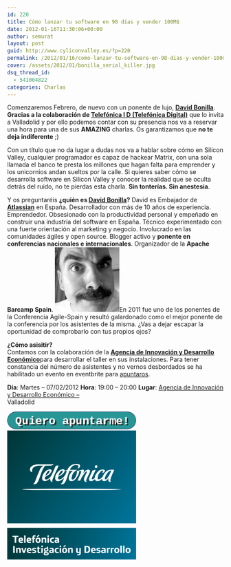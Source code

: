 ```yaml
---
id: 220
title: Cómo lanzar tu software en 98 días y vender 100M$
date: 2012-01-16T11:30:06+00:00
author: semurat
layout: post
guid: http://www.cyliconvalley.es/?p=220
permalink: /2012/01/16/como-lanzar-tu-software-en-98-dias-y-vender-100m/
cover: /assets/2012/01/bonilla_serial_killer.jpg
dsq_thread_id:
  - 541004822
categories: Charlas
---
```

Comenzaremos Febrero, de nuevo con un ponente de lujo, **<a title="Bonillaware" href="http://www.bonillaware.com/" target="_blank" rel="nofollow">David Bonilla</a>**. **Gracias a la colaboración de <a href="http://www.tid.es/" target="_blank" rel="nofollow"><strong>Telefónica I D (Telefónica Digital)</strong></a>** que lo invita a Valladolid y por ello podemos contar con su presencia nos va a reservar una hora para una de sus **AMAZING** charlas. Os garantizamos que **no te deja indiferente**  ;)

Con un título que no da lugar a dudas nos va a hablar sobre cómo en Silicon Valley, cualquier programador es capaz de hackear Matrix, con una sola llamada el banco te presta los millones que hagan falta para emprender y los unicornios andan sueltos por la calle. Si quieres saber cómo se desarrolla software en Silicon Valley y conocer la realidad que se oculta detrás del ruido, no te pierdas esta charla. **Sin tonterías. Sin anestesia**. 

Y os preguntaréis **¿quién es <a title="David Bonilla" href="https://twitter.com/david_bonilla" target="_blank" rel="nofollow">David Bonilla</a>?** David es Embajador de **<a title="Atlassian" href="http://www.atlassian.com/es/" target="_blank" rel="nofollow">Atlassian</a>** en España. Desarrollador con más de 10 años de experiencia. Emprendedor. Obsesionado con la productividad personal y empeñado en construir una industria del software en España. Técnico experimentado con una fuerte orientación al marketing y negocio. Involucrado en las comunidades ágiles y open source. Blogger activo y **ponente en conferencias nacionales e internacionales**. Organizador de la **Apache Barcamp Spain**. [<img class="alignright size-medium wp-image-248" title="David Bonilla" src="/assets/2012/01/bonilla_angry-300x300.jpg" alt="" width="150" height="150" />](/assets/2012/01/bonilla_angry.jpg)En 2011 fue uno de los ponentes de la Conferencia Agile-Spain y resultó galardonado como el mejor ponente de la conferencia por los asistentes de la misma. ¿Vas a dejar escapar la oportunidad de comprobarlo con tus propios ojos? 

<div>
  <strong>¿Cómo asisitir?</strong>
</div>

<div>
  Contamos con la colaboración de la <strong><a title="Agencia de Innovación y Desarrollo Económico" href="http://www.valladolidadelante.es/" target="_blank" rel="nofollow">Agencia de Innovación y Desarrollo Económico</a></strong>para desarrollar el taller en sus instalaciones. Para tener constancia del número de asistentes y no vernos desbordados se ha habilitado un evento en eventbrite para <a href="http://lanzasoftware.eventbrite.com/" rel="nofollow">apuntaros</a>.</p>
</div>

<div>
  <strong>Día</strong>: Martes &#8211; 07/02/2012 <strong>Hora</strong>: 19:00 – 20:00 <strong>Lugar</strong>: <a href="http://www.valladolidadelante.es/lang/agencia/?refbol=agencia&refsec=agencia_donde-estamos" target="_blank" rel="nofollow">Agencia de Innovación y Desarrollo Económico –<br /> </a> Valladolid</p> 
  
  <p>
    <a href="http://lanzasoftware.eventbrite.com/" rel="nofollow"><img class="aligncenter" title="Sign In" src="/assets/2011/11/button-300x41.png" alt="" width="300" height="41" /></a>   <a href="/assets/2012/01/telefonica_digital.png"><img class="aligncenter size-medium wp-image-257" title="Telefonica Investigación y Desarrollo" src="/assets/2012/01/telefonica_digital-300x300.png" alt="" width="300" height="300" /></a>
  </p>